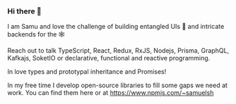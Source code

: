 ### Hi there 👋

I am Samu and love the challenge of building entangled UIs 👀 and intricate backends for the 🕸️

Reach out to talk TypeScript, React, Redux, RxJS, Nodejs, Prisma, GraphQL, Kafkajs, SoketIO or declarative, functional and reactive programming. 

In love types and prototypal inheritance and Promises! 

In my free time I develop open-source libraries to fill some gaps we need at work. You can find them here or at https://www.npmjs.com/~samuelsh
